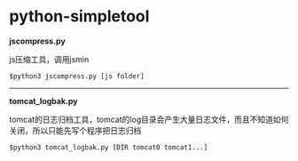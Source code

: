 # python-simpletool

**jscompress.py** 

js压缩工具，调用jsmin

`$python3 jscompress.py [js folder]`

----

**tomcat_logbak.py**

tomcat的日志归档工具，tomcat的log目录会产生大量日志文件，而且不知道如何关闭，所以只能先写个程序把日志归档

`$python3 tomcat_logbak.py [DIR tomcat0 tomcat1...]`
